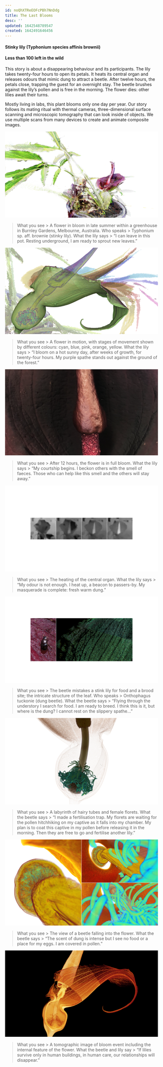 ```yaml
---
id: noQhXTReEOFcPBh7NnDdg
title: The Last Blooms
desc: ''
updated: 1642548789547
created: 1642491646456
---
```


#### Stinky lily (Typhonium species affinis brownii)

#### Less than 100 left in the wild

This story is about a disappearing behaviour and its participants.
The lily takes twenty-four hours to open its petals. It heats its central organ and releases odours that mimic dung to attract a beetle. After twelve hours, the petals close, trapping the guest for an overnight stay. The beetle brushes against the lily’s pollen and is free in the morning. The flower dies: other lilies await their turns.

Mostly living in labs, this plant blooms only one day per year. Our story follows its mating ritual with thermal cameras, three-dimensional surface scanning and microscopic tomography that can look inside of objects. We use multiple scans from many devices to create and animate composite images.

![](assets/images/SIGGRAPH-Images/Last-Of-Their-Kind-013.png)

>What you see > A flower in bloom in late summer within a greenhouse in Burnley Gardens, Melbourne, Australia.
Who speaks > Typhonium sp. aff. brownie (stinky lily).
What the lily says > “I can leave in this pot. Resting underground, I am ready to sprout new leaves.”

![](assets/images/SIGGRAPH-Images/Last-Of-Their-Kind-014.png)

>What you see > A flower in motion, with stages of movement shown by different colours: cyan, blue, pink, orange, yellow.
What the lily says > “I bloom on a hot sunny day, after weeks of growth, for twenty-four hours. My purple spathe stands out against the ground of the forest.”

![](assets/images/SIGGRAPH-Images/Last-Of-Their-Kind-015.png)

>What you see > After 12 hours, the flower is in full bloom.
What the lily says > “My courtship begins. I beckon others with the smell of faeces. Those who can help like this smell and the others will stay away.”

![](assets/images/SIGGRAPH-Images/Last-Of-Their-Kind-016.png)

>What you see > The heating of the central organ.
What the lily says > “My odour is not enough. I heat up, a beacon to passers-by. My masquerade is complete: fresh warm dung.”

![](assets/images/SIGGRAPH-Images/Last-Of-Their-Kind-017.png)

>What you see > The beetle mistakes a stink lily for food and a brood site; the intricate structure of the leaf.
Who speaks > Onthophagus tuckonie (dung beetle).
What the beetle says > “Flying through the understory I search for food. I am ready to breed. I think this is it, but where is the dung? I cannot rest on the slippery spathe…”

![](assets/images/SIGGRAPH-Images/Last-Of-Their-Kind-018.png)

>What you see > A labyrinth of hairy tubes and female florets.
What the beetle says > “I made a fertilisation trap. My florets are waiting for the pollen hitchhiking on my captive as it falls into my chamber. My plan is to coat this captive in my pollen before releasing it in the morning. Then they are free to go and fertilise another lily.”

![](assets/images/SIGGRAPH-Images/Last-Of-Their-Kind-019.png)

>What you see > The view of a beetle falling into the flower.
What the beetle says > “The scent of dung is intense but I see no food or a place for my eggs. I am covered in pollen.”

![](assets/images/SIGGRAPH-Images/Last-Of-Their-Kind-020.png)

>What you see > A tomographic image of bloom event including the internal feature of the flower.
What the beetle and lily say > “If lilies survive only in human buildings, in human care, our relationships will disappear.”

